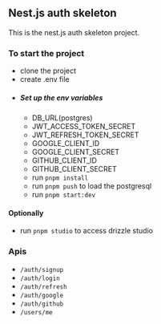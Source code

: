 ## Nest.js auth skeleton

This is the nest.js auth skeleton project.

### To start the project
- clone the project
- create .env file
 - ##### Set up the env variables
   - DB_URL(postgres)
   - JWT_ACCESS_TOKEN_SECRET
   - JWT_REFRESH_TOKEN_SECRET
   - GOOGLE_CLIENT_ID
   - GOOGLE_CLIENT_SECRET
   - GITHUB_CLIENT_ID
   - GITHUB_CLIENT_SECRET
   - run `pnpm install`
   - run `pnpm push` to load the postgresql
   - run `pnpm start:dev`

#### Optionally
- run `pnpm studio` to access drizzle studio

### Apis
  - `/auth/signup`
  - `/auth/login`
  - `/auth/refresh`
  - `/auth/google`
  - `/auth/github`
  - `/users/me`
